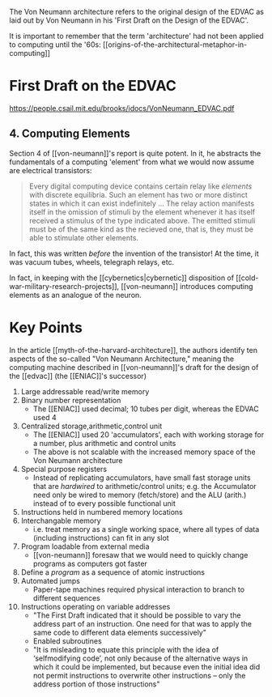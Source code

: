 The Von Neumann architecture refers to the original design of the EDVAC as laid out by Von Neumann in his 'First Draft on the Design of the EDVAC'.

It is important to remember that the term 'architecture' had not been applied to computing until the '60s: [[origins-of-the-architectural-metaphor-in-computing]]
# First Draft on the EDVAC
https://people.csail.mit.edu/brooks/idocs/VonNeumann_EDVAC.pdf

## 4. Computing Elements
Section 4 of [[von-neumann]]'s report is quite potent. In it, he abstracts the fundamentals of a computing 'element' from what we would now assume are electrical transistors:

> Every digital computing device contains certain relay like *elements* with discrete equilibria. Such an element has two or more distinct states in which it can exist indefinitely ... The relay action manifests itself in the omission of stimuli by the element whenever it has itself received a stimulus of the type indicated above. The emitted stimuli must be of the same kind as the recieved one, that is, they must be able to stimulate other elements.

In fact, this was written *before* the invention of the transistor! At the time, it was vacuum tubes, wheels, telegraph relays, etc.

In fact, in keeping with the [[cybernetics|cybernetic]] disposition of [[cold-war-military-research-projects]], [[von-neumann]] introduces computing elements as an analogue of the neuron.

# Key Points
In the article [[myth-of-the-harvard-architecture]], the authors identify ten aspects of the so-called "Von Neumann Architecture," meaning the computing machine described in [[von-neumann]]'s draft for the design of the [[edvac]] (the [[ENIAC]]'s successor)

1. Large addressable read/write memory
2. Binary number representation
	- The [[ENIAC]] used decimal; 10 tubes per digit, whereas the EDVAC used 4
3. Centralized storage,arithmetic,control unit
	- The [[ENIAC]] used 20 'accumulators', each with working storage for a number, plus arithmetic and control units
	- The above is not scalable with the increased memory space of the Von Neumann architecture
4. Special purpose registers
	- Instead of replicating accumulators, have small fast storage units that are *hardwired* to arithmetic/control units; e.g. the Accumulator need only be wired to memory (fetch/store) and the ALU (arith.) instead of to every possible functional unit
5. Instructions held in numbered memory locations
6. Interchangable memory
	- i.e. treat memory as a single working space, where all types of data (including instructions) can fit in any slot
7. Program loadable from external media
	- [[von-neumann]] foresaw that we would need to quickly change programs as computers got faster
8. Define a *program* as a sequence of atomic instructions
9. Automated jumps
	- Paper-tape machines required physical interaction to branch to different sequences
10. Instructions operating on variable addresses
	- "The First Draft indicated that it should be possible to vary the address part of an instruction. One need for that was to apply the same code to different data elements successively"
	- Enabled subroutines
	- "It is misleading to equate this principle with the idea of ‘selfmodifying code’, not only because of the alternative ways in which it could be implemented, but because even the initial idea did not permit instructions to overwrite other instructions – only the address portion of those instructions"